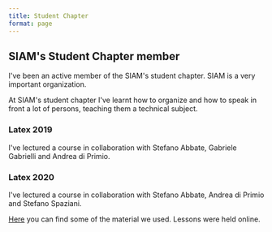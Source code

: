 ```yaml
---
title: Student Chapter
format: page
---
```


## SIAM's Student Chapter member

I've been an active member of the SIAM's student chapter.
SIAM is a very important organization.

At SIAM's student chapter I've learnt how to organize and how to speak in front a lot of persons, teaching them a technical subject.

### Latex 2019

I've lectured a course in collaboration with Stefano Abbate, Gabriele Gabrielli and Andrea di Primio.


### Latex 2020

I've lectured a course in collaboration with Stefano Abbate, Andrea di Primio and Stefano Spaziani.

[Here](https://drive.google.com/drive/folders/16i5YYqi5MYAuBRaIVE_03r_cXzSDcoNa?fbclid=IwAR1c4XseOzA1qcYFdgjYqqUXJpYzWUsrmU27HOpTFWV27uXjnI6X3wIIw8Y) you can find some of the material we used. Lessons were held online.

